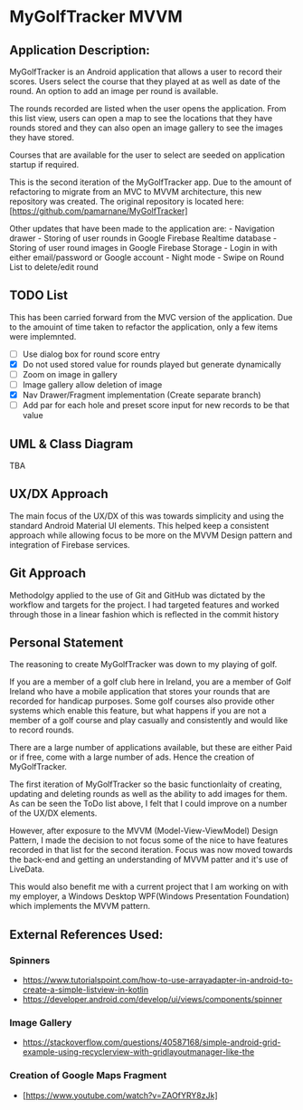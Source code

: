 # MyGolfTracker MVVM

## Application Description:

MyGolfTracker is an Android application that allows a user to record their scores. Users select the course that they played at as well as date of the round.
An option to add an image per round is available.

The rounds recorded are listed when the user opens the application. From this list view, users can open a map to see the locations that they have rounds stored and they can also open an image gallery to see the images they have stored.

Courses that are available for the user to select are seeded on application startup if required.

This is the second iteration of the MyGolfTracker app. Due to the amount of refactoring to migrate from an MVC to MVVM architecture, this new repository was created.
The original repository is located here: [https://github.com/pamarnane/MyGolfTracker]

Other updates that have been made to the application are:
    - Navigation drawer 
    - Storing of user rounds in Google Firebase Realtime database
    - Storing of user round images in Google Firebase Storage
    - Login in with either email/password or Google account
    - Night mode
    - Swipe on Round List to delete/edit round


## TODO List
This has been carried forward from the MVC version of the application.
Due to the amouint of time taken to refactor the application, only a few items were implemnted.
- [ ] Use dialog box for round score entry
- [X] Do not used stored value for rounds played but generate dynamically
- [ ] Zoom on image in gallery
- [ ] Image gallery allow deletion of image
- [X] Nav Drawer/Fragment implementation (Create separate branch)
- [ ] Add par for each hole and preset score input for new records to be that value

## UML & Class Diagram
TBA

## UX/DX Approach
The main focus of the UX/DX of this was towards simplicity and using the standard Android Material UI elements. This helped keep a consistent approach while allowing focus to be more on the MVVM Design pattern and integration of Firebase services.

## Git Approach
Methodolgy applied to the use of Git and GitHub was dictated by the workflow and targets for the project. I had targeted features and worked through those in a linear fashion which is reflected in the commit history


## Personal Statement
The reasoning to create MyGolfTracker was down to my playing of golf. 

If you are a member of a golf club here in Ireland, you are a member of Golf Ireland who have a mobile application that stores your rounds that are recorded for handicap purposes. Some golf courses also provide other systems which enable this feature, but what happens if you are not a member of a golf course and play casually and consistently and would like to record rounds.

There are a large number of applications available, but these are either Paid or if free, come with a large number of ads. Hence the creation of MyGolfTracker.

The first iteration of MyGolfTracker so the basic functionlaity of creating, updating and deleting rounds as well as the ability to add images for them. As can be seen the ToDo list above, I felt that I could improve on a number of the UX/DX elements.

However, after exposure to the MVVM (Model-View-ViewModel) Design Pattern, I made the decision to not focus some of the nice to have features recorded in that list for the second iteration. Focus was now moved towards the back-end and getting an understanding of MVVM patter and it's use of LiveData. 

This would also benefit me with a current project that I am working on with my employer,  a Windows Desktop WPF(Windows Presentation Foundation) which implements the MVVM pattern.


## External References Used:
### Spinners
- https://www.tutorialspoint.com/how-to-use-arrayadapter-in-android-to-create-a-simple-listview-in-kotlin
- https://developer.android.com/develop/ui/views/components/spinner

### Image Gallery
- https://stackoverflow.com/questions/40587168/simple-android-grid-example-using-recyclerview-with-gridlayoutmanager-like-the

### Creation of Google Maps Fragment
- [https://www.youtube.com/watch?v=ZAOfYRY8zJk]
